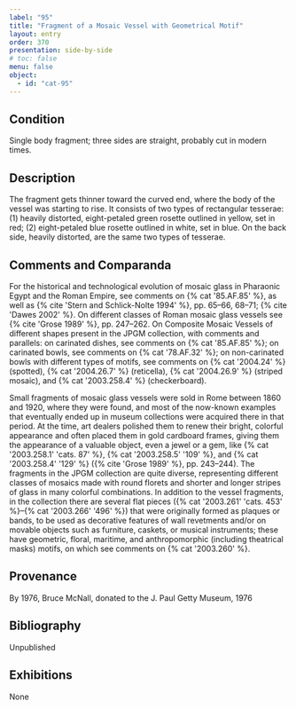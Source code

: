 ```yaml
---
label: "95"
title: "Fragment of a Mosaic Vessel with Geometrical Motif"
layout: entry
order: 370
presentation: side-by-side
# toc: false
menu: false
object:
  - id: "cat-95"
---
```


## Condition

Single body fragment; three sides are straight, probably cut in modern times.

## Description

The fragment gets thinner toward the curved end, where the body of the vessel was starting to rise. It consists of two types of rectangular tesserae: (1) heavily distorted, eight-petaled green rosette outlined in yellow, set in red; (2) eight-petaled blue rosette outlined in white, set in blue. On the back side, heavily distorted, are the same two types of tesserae.

## Comments and Comparanda

For the historical and technological evolution of mosaic glass in Pharaonic Egypt and the Roman Empire, see comments on {% cat '85.AF.85' %}, as well as {% cite 'Stern and Schlick-Nolte 1994' %}, pp. 65–66, 68–71; {% cite 'Dawes 2002' %}. On different classes of Roman mosaic glass vessels see {% cite 'Grose 1989' %}, pp. 247–262. On Composite Mosaic Vessels of different shapes present in the JPGM collection, with comments and parallels: on carinated dishes, see comments on {% cat '85.AF.85' %}; on carinated bowls, see comments on {% cat '78.AF.32' %}; on non-carinated bowls with different types of motifs, see comments on {% cat '2004.24' %} (spotted), {% cat '2004.26.7' %} (reticella), {% cat '2004.26.9' %} (striped mosaic), and {% cat '2003.258.4' %} (checkerboard).

Small fragments of mosaic glass vessels were sold in Rome between 1860 and 1920, where they were found, and most of the now-known examples that eventually ended up in museum collections were acquired there in that period. At the time, art dealers polished them to renew their bright, colorful appearance and often placed them in gold cardboard frames, giving them the appearance of a valuable object, even a jewel or a gem, like {% cat '2003.258.1' 'cats. 87' %}, {% cat '2003.258.5' '109' %}, and {% cat '2003.258.4' '129' %} ({% cite 'Grose 1989' %}, pp. 243–244). The fragments in the JPGM collection are quite diverse, representing different classes of mosaics made with round florets and shorter and longer stripes of glass in many colorful combinations. In addition to the vessel fragments, in the collection there are several flat pieces ({% cat '2003.261' 'cats. 453' %}–{% cat '2003.266' '496' %}) that were originally formed as plaques or bands, to be used as decorative features of wall revetments and/or on movable objects such as furniture, caskets, or musical instruments; these have geometric, floral, maritime, and anthropomorphic (including theatrical masks) motifs, on which see comments on {% cat '2003.260' %}.

## Provenance

By 1976, Bruce McNall, donated to the J. Paul Getty Museum, 1976

## Bibliography

Unpublished

## Exhibitions

None